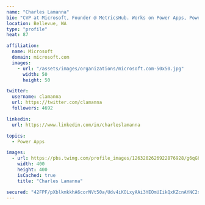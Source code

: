 ```yaml
---
name: "Charles Lamanna"
bio: "CVP at Microsoft, Founder @ MetricsHub. Works on Power Apps, Power Automate, Power Virtual Agent, Common Data Service and Dynamics 365."
location: Bellevue, WA
type: "profile"
heat: 87

affiliation:
  name: Microsoft
  domain: microsoft.com
  images:
    - url: "/assets/images/organizations/microsoft.com-50x50.jpg"
      width: 50
      height: 50

twitter:
  username: clamanna
  url: https://twitter.com/clamanna
  followers: 4692

linkedin:
  url: https://www.linkedin.com/in/charleslamanna

topics:
  - Power Apps

images:
  - url: https://pbs.twimg.com/profile_images/1263202626922876928/g6qGbHZ-_400x400.jpg
    width: 400
    height: 400
    isCached: true
    title: "Charles Lamanna"

secured: "42FPF/pXblkmkkhA6corNVt50a/Udv4iKOLxyAAi3YEOmUIikQxKZcnAYNC2ssuh91R0vTf+5lsn6MozMderb6uZbs3BSnq07TFy1jVZlZPq1o1qUlU2B31ESD2AqR+jyUUYBN14CYXp83+99reHquPbjiQRWTPXy3RZdNFRb3r6TmZTiYHRIoft9l3dP8M3Kgu2Hm8dlYGv9Z3gUR5qKb1f/4knGr8JC9A+pi4uL27T6/BbRDJZU1wNPeE5QwPTI7V3GVer7FJNsCzwRSnEQWfJhrH8zV2LR9RbURsbiD+ugth7B4Vybl438WusELo4Tmh8/JDSILUAXWI3enbTPn80ldY8EovbkHBuBX2WfGhRQ78fSzDczA94xDJr3U+6WAWLsbALTu1XICot5uziihQveMhDrEgcSmEDP9wUdmo=;aeYPbLgdpRZn1Dub/BytOA=="
---
```


